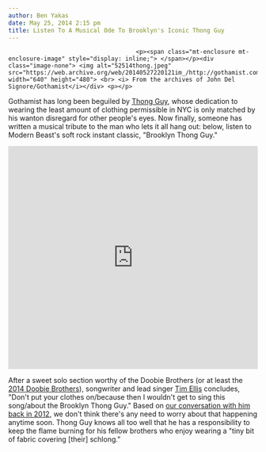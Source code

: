 ```yaml
---
author: Ben Yakas
date: May 25, 2014 2:15 pm
title: Listen To A Musical Ode To Brooklyn's Iconic Thong Guy
---
```


	
										<p><span class="mt-enclosure mt-enclosure-image" style="display: inline;"> </span></p><div class="image-none"> <img alt="52514thong.jpeg" src="https://web.archive.org/web/20140527220121im_/http://gothamist.com/attachments/byakas/52514thong.jpeg" width="640" height="480"> <br> <i> From the archives of John Del Signore/Gothamist</i></div> <p></p>

<p>Gothamist has long been beguiled by <a href="https://web.archive.org/web/20140527220121/http://gothamist.com/tags/thongguy">Thong Guy</a>, whose dedication to wearing the least amount of clothing permissible in NYC is only matched by his wanton disregard for other people&apos;s eyes. Now finally, someone has written a musical tribute to the man who lets it all hang out: below, listen to Modern Beast&apos;s soft rock instant classic, &quot;Brooklyn Thong Guy.&quot;</p>

<center><iframe width="100%" height="450" scrolling="no" frameborder="no" src="https://web.archive.org/web/20140527220121if_/https://w.soundcloud.com/player/?url=https%3A//api.soundcloud.com/tracks/150684083&amp;auto_play=false&amp;hide_related=false&amp;visual=true"></iframe></center>

<p>After a sweet solo section worthy of the Doobie Brothers (or at least the <a href="https://web.archive.org/web/20140527220121/http://en.wikipedia.org/wiki/The_Doobie_Brothers#The_2000s">2014 Doobie Brothers</a>), songwriter and lead singer <a href="https://web.archive.org/web/20140527220121/http://www.timelliscomedy.com/">Tim Ellis</a> concludes, &quot;Don&apos;t put your clothes on/because then I wouldn&apos;t get to sing this song/about the Brooklyn Thong Guy.&quot; Based on <a href="https://web.archive.org/web/20140527220121/http://gothamist.com/2012/07/10/thong_guy_speaks.php">our conversation with him back in 2012</a>, we don&apos;t think there&apos;s any need to worry about that happening anytime soon. Thong Guy knows all too well that he has a responsibility to keep the flame burning for his fellow brothers who enjoy wearing a &quot;tiny bit of fabric covering [their] schlong.&quot; </p>					
										
									
				